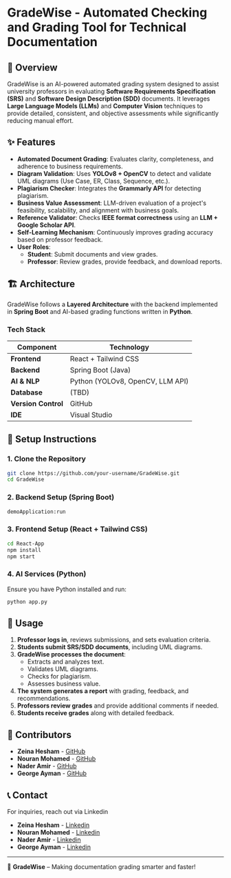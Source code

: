 # GradeWise - Automated Checking and Grading Tool for Technical Documentation

## 📌 Overview
GradeWise is an AI-powered automated grading system designed to assist university professors in evaluating **Software Requirements Specification (SRS)** and **Software Design Description (SDD)** documents. It leverages **Large Language Models (LLMs)** and **Computer Vision** techniques to provide detailed, consistent, and objective assessments while significantly reducing manual effort.

## ✨ Features
- **Automated Document Grading**: Evaluates clarity, completeness, and adherence to business requirements.
- **Diagram Validation**: Uses **YOLOv8 + OpenCV** to detect and validate UML diagrams (Use Case, ER, Class, Sequence, etc.).
- **Plagiarism Checker**: Integrates the **Grammarly API** for detecting plagiarism.
- **Business Value Assessment**: LLM-driven evaluation of a project's feasibility, scalability, and alignment with business goals.
- **Reference Validator**: Checks **IEEE format correctness** using an **LLM + Google Scholar API**.
- **Self-Learning Mechanism**: Continuously improves grading accuracy based on professor feedback.
- **User Roles**:
  - **Student**: Submit documents and view grades.
  - **Professor**: Review grades, provide feedback, and download reports.

## 🏗️ Architecture
GradeWise follows a **Layered Architecture** with the backend implemented in **Spring Boot** and AI-based grading functions written in **Python**.

### **Tech Stack**
| Component       | Technology |
|----------------|------------|
| **Frontend**   | React + Tailwind CSS |
| **Backend**    | Spring Boot (Java) |
| **AI & NLP**   | Python (YOLOv8, OpenCV, LLM API) |
| **Database**   | (TBD) |
| **Version Control** | GitHub |
| **IDE**        | Visual Studio |

## 🚀 Setup Instructions
### **1. Clone the Repository**
```sh
git clone https://github.com/your-username/GradeWise.git
cd GradeWise
```
### **2. Backend Setup (Spring Boot)**
```sh
demoApplication:run
```
### **3. Frontend Setup (React + Tailwind CSS)**
```sh
cd React-App
npm install
npm start
```
### **4. AI Services (Python)**
Ensure you have Python installed and run:
```sh
python app.py
```

## 📜 Usage
1. **Professor logs in**, reviews submissions, and sets evaluation criteria.
2. **Students submit SRS/SDD documents**, including UML diagrams.
3. **GradeWise processes the document**:
   - Extracts and analyzes text.
   - Validates UML diagrams.
   - Checks for plagiarism.
   - Assesses business value.
4. **The system generates a report** with grading, feedback, and recommendations.
5. **Professors review grades** and provide additional comments if needed.
6. **Students receive grades** along with detailed feedback.



## 🤝 Contributors
- **Zeina Hesham** - [GitHub](https://github.com/gitzuzu)
- **Nouran Mohamed** - [GitHub](https://github.com/nouranMo)
- **Nader Amir** - [GitHub](https://github.com/NElhamy)
- **George Ayman** - [GitHub](https://github.com/GeorgeAyy)

## 📞 Contact
For inquiries, reach out via Linkedin
- **Zeina Hesham** - [Linkedin](https://www.linkedin.com/in/zeina-hesham/)
- **Nouran Mohamed** - [Linkedin](https://www.linkedin.com/in/nouran-sedky/)
- **Nader Amir** - [Linkedin](https://www.linkedin.com/in/naderamir/)
- **George Ayman** - [Linkedin](https://www.linkedin.com/in/george-aziz/)

---

🚀 **GradeWise** – Making documentation grading smarter and faster!

